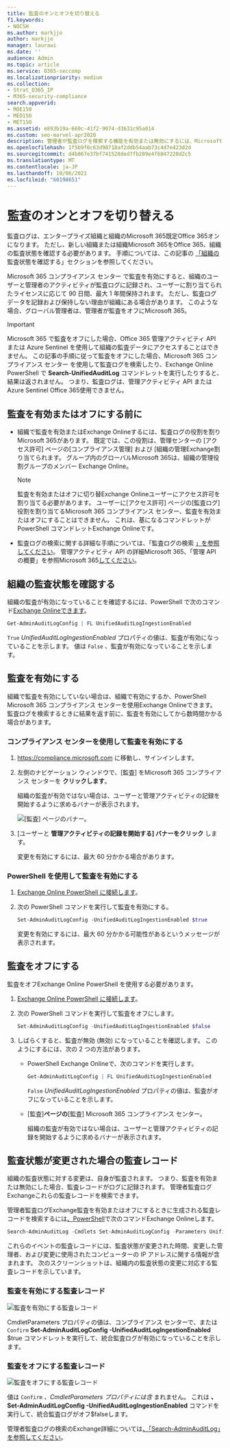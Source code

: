 ```yaml
---
title: 監査のオンとオフを切り替える
f1.keywords:
- NOCSH
ms.author: markjjo
author: markjjo
manager: laurawi
ms.date: ''
audience: Admin
ms.topic: article
ms.service: O365-seccomp
ms.localizationpriority: medium
ms.collection:
- Strat_O365_IP
- M365-security-compliance
search.appverid:
- MOE150
- MED150
- MET150
ms.assetid: e893b19a-660c-41f2-9074-d3631c95a014
ms.custom: seo-marvel-apr2020
description: 管理者が監査ログを検索する機能を有効または無効にするには、Microsoft 365 コンプライアンス センターの監査ログ検索機能を有効または無効にする方法を示します。
ms.openlocfilehash: 1f5b9f6c63d98718af2ddb54aab73c4d7e423d2d
ms.sourcegitcommit: d4b867e37bf741528ded7fb289e4f6847228d2c5
ms.translationtype: MT
ms.contentlocale: ja-JP
ms.lasthandoff: 10/06/2021
ms.locfileid: "60198651"
---
```

# <a name="turn-auditing-on-or-off"></a>監査のオンとオフを切り替える

監査ログは、エンタープライズ組織と組織のMicrosoft 365既定Office 365オンになります。 ただし、新しい組織または組織Microsoft 365をOffice 365、組織の監査状態を確認する必要があります。 手順については、この記事の [「組織の](#verify-the-auditing-status-for-your-organization) 監査状態を確認する」セクションを参照してください。 

Microsoft 365 コンプライアンス センター で監査を有効にすると、組織のユーザーと管理者のアクティビティが監査ログに記録され、ユーザーに割り当てられたライセンスに応じて 90 日間、最大 1 年間保持されます。 ただし、監査ログ データを記録および保持しない理由が組織にある場合があります。 このような場合、グローバル管理者は、管理者が監査をオフにMicrosoft 365。

> [!IMPORTANT]
> Microsoft 365 で監査をオフにした場合、Office 365 管理アクティビティ API または Azure Sentinel を使用して組織の監査データにアクセスすることはできません。 この記事の手順に従って監査をオフにした場合、Microsoft 365 コンプライアンス センター を使用して監査ログを検索したり、Exchange Online PowerShell で **Search-UnifiedAuditLog** コマンドレットを実行したりすると、結果は返されません。 つまり、監査ログは、管理アクティビティ API または Azure Sentinel Office 365使用できません。
  
## <a name="before-you-turn-auditing-on-or-off"></a>監査を有効またはオフにする前に

- 組織で監査を有効またはExchange Onlineするには、監査ログの役割を割りMicrosoft 365があります。 既定では、この役割は、管理センターの [アクセス許可] ページの[コンプライアンス管理] および [組織の管理Exchange割り当てられます。 グループ内のグローバルMicrosoft 365は、組織の管理役割グループのメンバー Exchange Online。

    > [!NOTE]
    > 監査を有効またはオフに切り替Exchange Onlineユーザーにアクセス許可を割り当てる必要があります。 ユーザーに[アクセス許可] ページの[監査ログ] 役割を割り当てるMicrosoft 365 コンプライアンス センター、監査を有効またはオフにすることはできません。 これは、基になるコマンドレットが PowerShell コマンドレットExchange Onlineです。

- 監査ログの検索に関する詳細な手順については、「監査ログの検索 [」を参照してください](search-the-audit-log-in-security-and-compliance.md)。 管理アクティビティ API の詳細Microsoft 365、「管理 API の概要」を参照Microsoft 365[してください](/office/office-365-management-api/get-started-with-office-365-management-apis)。

## <a name="verify-the-auditing-status-for-your-organization"></a>組織の監査状態を確認する

組織の監査が有効になっていることを確認するには、PowerShell で次のコマンド[Exchange Onlineできます](/powershell/exchange/connect-to-exchange-online-powershell)。

```powershell
Get-AdminAuditLogConfig | FL UnifiedAuditLogIngestionEnabled
```

`True` _UnifiedAuditLogIngestionEnabled_ プロパティの値は、監査が有効になっていることを示します。 値は `False` 、監査が有効になっていることを示します。

## <a name="turn-on-auditing"></a>監査を有効にする

組織で監査を有効にしていない場合は、組織で有効にするか、PowerShell Microsoft 365 コンプライアンス センターを使用Exchange Onlineできます。 監査ログを検索するときに結果を返す前に、監査を有効にしてから数時間かかる場合があります。
  
### <a name="use-the-compliance-center-to-turn-on-auditing"></a>コンプライアンス センターを使用して監査を有効にする

1. <https://compliance.microsoft.com> に移動し、サインインします。

2. 左側のナビゲーション ウィンドウで、[監査] をMicrosoft 365 コンプライアンス センターを **クリックします**。

   組織の監査が有効ではない場合は、ユーザーと管理アクティビティの記録を開始するように求めるバナーが表示されます。

   ![[監査] ページのバナー。](../media/AuditingBanner.png)

3. [ユーザーと **管理アクティビティの記録を開始する] バナーをクリック** します。

   変更を有効にするには、最大 60 分かかる場合があります。

### <a name="use-powershell-to-turn-on-auditing"></a>PowerShell を使用して監査を有効にする

1. [Exchange Online PowerShell に接続します](/powershell/exchange/connect-to-exchange-online-powershell)。

2. 次の PowerShell コマンドを実行して監査を有効にする。

    ```powershell
    Set-AdminAuditLogConfig -UnifiedAuditLogIngestionEnabled $true
    ```

    変更を有効にするには、最大 60 分かかる可能性があるというメッセージが表示されます。
  
## <a name="turn-off-auditing"></a>監査をオフにする

監査をオフExchange Online PowerShell を使用する必要があります。
  
1. [Exchange Online PowerShell に接続します](/powershell/exchange/connect-to-exchange-online-powershell)。

2. 次の PowerShell コマンドを実行して監査をオフにします。

    ```powershell
    Set-AdminAuditLogConfig -UnifiedAuditLogIngestionEnabled $false
    ```

3. しばらくすると、監査が無効 (無効) になっていることを確認します。 このようにするには、次の 2 つの方法があります。

    - PowerShell Exchange Onlineで、次のコマンドを実行します。

      ```powershell
      Get-AdminAuditLogConfig | FL UnifiedAuditLogIngestionEnabled
      ```

      `False` _UnifiedAuditLogIngestionEnabled_ プロパティの値は、監査がオフになっていることを示します。

    - [監査]**ページの**[監査] Microsoft 365 コンプライアンス センター。

      組織の監査が有効ではない場合は、ユーザーと管理アクティビティの記録を開始するように求めるバナーが表示されます。

## <a name="audit-records-when-auditing-status-is-changed"></a>監査状態が変更された場合の監査レコード

組織の監査状態に対する変更は、自身が監査されます。 つまり、監査を有効または無効にした場合、監査レコードがログに記録されます。 管理者監査ログExchangeこれらの監査レコードを検索できます。

管理者監査ログExchange監査を有効またはオフにするときに生成される監査レコードを検索するには[、PowerShell](/powershell/exchange/connect-to-exchange-online-powershell)で次のコマンドExchange Onlineします。

```powershell
Search-AdminAuditLog -Cmdlets Set-AdminAuditLogConfig -Parameters UnifiedAuditLogIngestionEnabled
```

これらのイベントの監査レコードには、監査状態が変更された時間、変更した管理者、および変更に使用されたコンピューターの IP アドレスに関する情報が含まれます。 次のスクリーンショットは、組織内の監査状態の変更に対応する監査レコードを示しています。

### <a name="audit-record-for-turning-on-auditing"></a>監査を有効にする監査レコード

![監査を有効にする監査レコード](../media/AuditStatusAuditingEnabled.png)

CmdletParameters プロパティの値は、コンプライアンス センターで、または `Confirm` **Set-AdminAuditLogConfig -UnifiedAuditLogIngestionEnabled** $true コマンドレットを実行して、統合監査ログが有効になっていることを示します。

### <a name="audit-record-for-turning-off-auditing"></a>監査をオフにする監査レコード

![監査をオフにする監査レコード](../media/AuditStatusAuditingDisabled.png)

値は `Confirm` *、CmdletParameters プロパティには含* まれません。 これは **、Set-AdminAuditLogConfig -UnifiedAuditLogIngestionEnabled** コマンドを実行して、統合監査ログがオフ$falseします。

管理者監査ログの検索のExchange詳細については[、「Search-AdminAuditLog」を参照してください](/powershell/module/exchange/search-adminauditlog)。